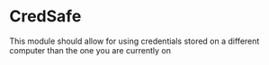 # CredSafe
This module should allow for using credentials stored on a different computer than the one you are currently on

